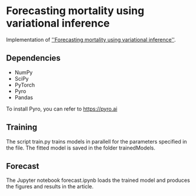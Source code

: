 # Forecasting mortality using variational inference

Implementation of [''Forecasting mortality using variational inference''](https://arxiv.org/abs/21xx.xxxxx).

## Dependencies

* NumPy
* SciPy
* PyTorch
* Pyro
* Pandas


To install Pyro, you can refer to https://pyro.ai

## Training

The script train.py trains models in parallell for the parameters specified in the file. The fitted model is saved in the folder trainedModels. 

## Forecast

The Jupyter notebook forecast.ipynb loads the trained model and produces the figures and results in the article.
